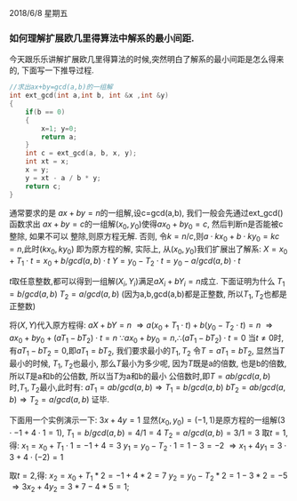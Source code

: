 
2018/6/8 星期五

### 如何理解扩展欧几里得算法中解系的最小间距.

今天跟乐乐讲解扩展欧几里得算法的时候,突然明白了解系的最小间距是怎么得来的, 下面写一下推导过程.

```C++
//求出ax+by=gcd(a,b)的一组解
int ext_gcd(int a,int b, int &x ,int &y)
{
    if(b == 0)
    {
        x=1; y=0;
        return a;
    }
    int c = ext_gcd(a, b, x, y);
    int xt = x;
    x = y;
    y = xt - a / b * y;
    return c;
}
```

通常要求的是 $ax+by=n$的一组解,设c=gcd(a,b), 我们一般会先通过ext_gcd()函数求出
$ax+by=c$的一组解$(x_0,y_0)$使得$ax_0+by_0=c$, 然后判断n是否能被c整除, 如果不可以
整除,则原方程无解. 否则, 令$k=n/c$,则$a\cdot kx_0 + b\cdot ky_0=kc=n$,此时$(kx_0,ky_0)$
即为原方程的解, 实际上, 从$(x_0,y_0)$我们扩展出了解系:
$X = x_0 + T_1 \cdot t = x_0 + b/gcd(a,b) \cdot t$
$Y = y_0 - T_2 \cdot t = y_0 - a/gcd(a,b) \cdot t$

$t$取任意整数,都可以得到一组解$(X_i,Y_i)$满足$aX_i+bY_i=n$成立. 下面证明为什么
$T_1 = b/gcd(a,b)$
$T_2 = a/gcd(a,b)$
(因为a,b,gcd(a,b)都是正整数, 所以$T_1,T_2$也都是正整数)

将$(X,Y)$代入原方程得: $aX+bY=n$
$\Rightarrow a(x_0+T_1\cdot t) + b(y_0-T_2\cdot t)=n$
$\Rightarrow ax_0 + by_0 + (aT_1-bT_2)\cdot t = n$
$\because ax_0+by_0=n, \therefore (aT_1-bT_2)\cdot t = 0$
当$t\not=0$时, 有$aT_1-bT_2=0$,即$aT_1=bT_2$, 我们要求最小的$T_1,T_2$
令$T=aT_1=bT_2$, 显然当$T$最小的时候, $T_1,T_2$也最小, 那么$T$最小为多少呢,
因为$T$既是a的倍数, 也是b的倍数, 所以$T$是a和b的公倍数, 所以当$T$为a和b的最小
公倍数时,即$T=ab/gcd(a,b)$时,$T_1,T_2$最小,此时有:
$aT_1=ab/gcd(a,b) \Rightarrow T_1=b/gcd(a,b)$
$bT_2=ab/gcd(a,b) \Rightarrow T_2=a/gcd(a,b)$
证毕.

下面用一个实例演示一下: $3x + 4y=1$
显然$(x_0,y_0)=(-1,1)$是原方程的一组解($3\cdot-1 + 4\cdot 1 = 1$),
$T_1 = b/gcd(a,b)=4/1 = 4$
$T_2 = a/gcd(a,b)=3/1 = 3$
取$t=1$,得:
$x_1 = x_0 + T_1\cdot1 = -1 + 4 = 3$
$y_1 = y_0 - T_2\cdot1 = 1 - 3 = -2$
$\Rightarrow x_1 + 4y_1 = 3\cdot3 + 4\cdot(-2) = 1$

取$t=2$,得:
$x_2 = x_0 + T_1*2=-1+4*2= 7$
$y_2 = y_0 - T_2*2=1-3*2=-5$
$\Rightarrow 3x_2+4y_2=3*7-4*5=1;$
